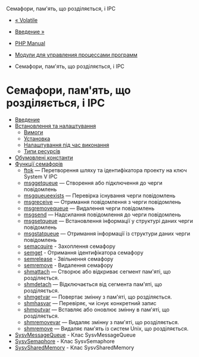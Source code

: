 Семафори, пам'ять, що розділяється, і IPC

-   [« Volatile](class.volatile.md)
    
-   [Введение »](intro.sem.md)
    
-   [PHP Manual](index.md)
    
-   [Модули для управления процессами программ](refs.fileprocess.process.md)
    
-   Семафори, пам'ять, що розділяється, і IPC
    

# Семафори, пам'ять, що розділяється, і IPC

-   [Введение](intro.sem.md)
-   [Встановлення та налаштування](sem.setup.md)
    -   [Вимоги](sem.requirements.md)
    -   [Установка](sem.installation.md)
    -   [Налаштування під час виконання](sem.configuration.md)
    -   [Типи ресурсів](sem.resources.md)
-   [Обумовлені константи](sem.constants.md)
-   [Функції семафорів](ref.sem.md)
    -   [ftok](function.ftok.md) — Перетворення шляху та ідентифікатора проекту на ключ System V IPC
    -   [msggetqueue](function.msg-get-queue.html) — Створення або підключення до черги повідомлень
    -   [msgqueueexists](function.msg-queue-exists.html) — Перевірка існування черги повідомлень
    -   [msgreceive](function.msg-receive.html) — Отримання повідомлення з черги повідомлень
    -   [msgremovequeue](function.msg-remove-queue.html) — Видалення черги повідомлень
    -   [msgsend](function.msg-send.html) — Надсилання повідомлення до черги повідомлень
    -   [msgsetqueue](function.msg-set-queue.html) — Встановлення інформації у структурі даних черги повідомлень
    -   [msgstatqueue](function.msg-stat-queue.html) — Отримання інформації із структури даних черги повідомлень
    -   [semacquire](function.sem-acquire.html) - Захоплення семафору
    -   [semget](function.sem-get.html) - Отримання ідентифікатора семафору
    -   [semrelease](function.sem-release.html) - Звільнення семафору
    -   [semremove](function.sem-remove.html) - Видалення семафору
    -   [shmattach](function.shm-attach.html) — Створює або відкриває сегмент пам'яті, що розділяється.
    -   [shmdetach](function.shm-detach.html) — Відключається від сегмента пам'яті, що розділяється.
    -   [shmgetvar](function.shm-get-var.html) — Повертає змінну з пам'яті, що розділяється.
    -   [shmhasvar](function.shm-has-var.html) — Перевіряє, чи існує конкретний запис
    -   [shmputvar](function.shm-put-var.html) — Вставляє або оновлює змінну в пам'яті, що розділяється.
    -   [shmremovevar](function.shm-remove-var.html) — Видаляє змінну з пам'яті, що розділяється.
    -   [shmremove](function.shm-remove.html) — Видаляє пам'ять із систем Unix, що розділяється.
-   [SysvMessageQueue](class.sysvmessagequeue.md) - Клас SysvMessageQueue
-   [SysvSemaphore](class.sysvsemaphore.md) - Клас SysvSemaphore
-   [SysvSharedMemory](class.sysvsharedmemory.md) - Клас SysvSharedMemory